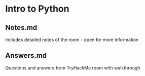 # Intro to Python

## Notes.md

Includes detailed notes of the room - open for more information

## Answers.md

Questions and answers from TryHackMe room with walkthrough